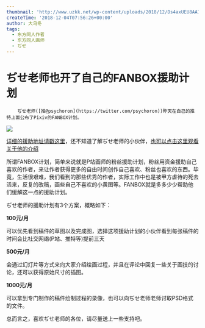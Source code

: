 ```yaml
---
thumbnail: 'http://www.uzkk.net/wp-content/uploads/2018/12/Ds4axUEU8AA7tWA-825x510.jpg'
createTime: '2018-12-04T07:56:26+00:00'
author: 大乌冬
tags:
  - 东方同人作者
  - 东方同人画师
  - ぢせ
---
```


# ぢせ老师也开了自己的FANBOX援助计划

		ぢせ老师([推@psychoron](https://twitter.com/psychoron))昨天在自己的推特上面公布了Pixiv的FANBOX计划。

![](http://www.uzkk.net/wp-content/uploads/2018/12/Clipboard02.gif)

[详细的援助地址请戳这里](https://www.pixiv.net/fanbox/creator/4790)，还不知道了解ぢせ老师的小伙伴，[也可以点击这里观看关于他的介绍](http://www.uzkk.net/?p=809)

所谓FANBOX计划，简单来说就是P站画师的粉丝援助计划，粉丝用资金援助自己喜欢的作者，来让作者获得更多的自由时间创作自己喜欢、粉丝也喜欢的东西。毕竟，生活很艰难，我们看到的那些优秀的作者，实际工作中也是被甲方虐待的死去活来，反复的改稿，画些自己不喜欢的小黄图等。FANBOX就是多多少少帮助他们缓解这一点的援助计划。

ぢせ老师的援助计划有3个方案，概略如下：

**100元/月**

可以优先看到稿件的草图以及完成图，选择这项援助计划的小伙伴看到每张稿件的时间会比社交网络(P站、推特等)提前三天

**500元/月**

会通过幻灯片等方式来向大家介绍绘画过程，并且在评论中回复一些关于画技的讨论，还可以获得原始尺寸的插图。

**1000元/月**

可以拿到专门制作的稿件绘制过程的录像，也可以向ぢせ老师老师讨取PSD格式的文件。

总而言之，喜欢ぢせ老师的各位，请尽量送上一些支持吧。
